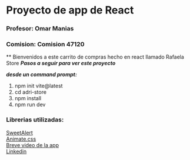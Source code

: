 # Proyecto de app de React

### Profesor: Omar Manias
### Comision: Comision 47120

** Bienvenidos a este carrito de compras hecho en react llamado Rafaela Store
**_Pasos a seguir para ver este proyecto_**

**_desde un command prompt:_**
1. npm init vite@latest
2. cd adri-store
3. npm install
4. npm run dev

### Librerias utilizadas:

[SweetAlert](https://sweetalert2.github.io/)</br>
[Animate.css](https://animate.style/)</br>
[Breve video de la app](https://www.loom.com/share/03b0b26549be47abbb534854d602bed9)</br>
[Linkedin](https://www.linkedin.com/in/adrianpozzi/)
